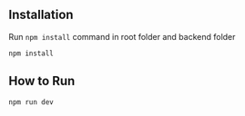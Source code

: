 


## Installation
Run `npm install` command in root folder and backend folder
```
npm install 
```
## How to Run

```
npm run dev 
```
